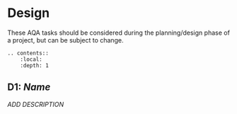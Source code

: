 # Design

These AQA tasks should be considered during the planning/design phase of a project, but can be subject to change.

<!-- Use reStructuredText contents directive to generate a local contents -->
```eval_rst
.. contents::
    :local:
    :depth: 1
```

## D1: _Name_

_ADD DESCRIPTION_
